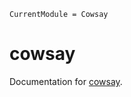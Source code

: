 ```@meta
CurrentModule = Cowsay
```

# cowsay

Documentation for [cowsay](https://github.com/MillironX/cowsay.jl).

```@index
```
